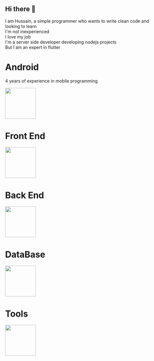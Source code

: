 ## Hi there 👋

I am Hussain, a simple programmer who wants to write clean code and looking to learn<br>
I'm not inexperienced<br>
I love my job<br>
I'm a server side developer developing nodejs projects<br>
But I am an expert in flutter

# Android

4 years of experience in mobile programming

<img src="https://skillicons.dev/icons?i=dart,flutter,kotlin,java" height="100">

# Front End

<img src="https://skillicons.dev/icons?i=html,css,bootstrap,vue" height="100">


# Back End

<img src="https://skillicons.dev/icons?i=javascript,ts,nodejs,nest" height="100">

# DataBase

<img src="https://skillicons.dev/icons?i=mysql,mongodb,redis" height="100">

# Tools

<img src="https://skillicons.dev/icons?i=vscode,androidstudio,git,github,docker" height="100">
